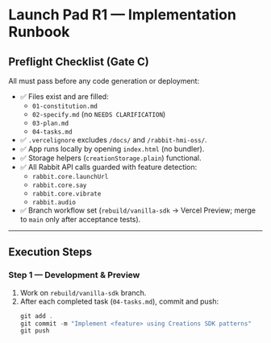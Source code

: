 # Launch Pad R1 — Implementation Runbook

## Preflight Checklist (Gate C)
All must pass before any code generation or deployment:

- ✅ Files exist and are filled:
  - `01-constitution.md`
  - `02-specify.md` (no `NEEDS CLARIFICATION`)
  - `03-plan.md`
  - `04-tasks.md`
- ✅ `.vercelignore` excludes `/docs/` and `/rabbit-hmi-oss/`.
- ✅ App runs locally by opening `index.html` (no bundler).
- ✅ Storage helpers (`creationStorage.plain`) functional.
- ✅ All Rabbit API calls guarded with feature detection:
  - `rabbit.core.launchUrl`
  - `rabbit.core.say`
  - `rabbit.core.vibrate`
  - `rabbit.audio`
- ✅ Branch workflow set (`rebuild/vanilla-sdk` → Vercel Preview; merge to `main` only after acceptance tests).

---

## Execution Steps

### Step 1 — Development & Preview
1. Work on `rebuild/vanilla-sdk` branch.
2. After each completed task (`04-tasks.md`), commit and push:
   ```powershell
   git add .
   git commit -m "Implement <feature> using Creations SDK patterns"
   git push

